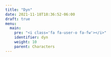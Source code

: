 ```yaml
---
title: "Dyn"
date: 2021-11-18T18:36:52-06:00
draft: true
menu: 
  main:
    pre: "<i class='fa fa-user-o fa-fw'></i>"
    identifier: dyn
    weight: 10
    parent: Characters
---
```


